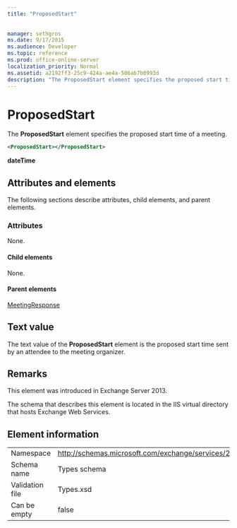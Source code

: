 ```yaml
---
title: "ProposedStart"
 
 
manager: sethgros
ms.date: 9/17/2015
ms.audience: Developer
ms.topic: reference
ms.prod: office-online-server
localization_priority: Normal
ms.assetid: a2192ff3-25c9-424a-ae4a-506ab7b0993d
description: "The ProposedStart element specifies the proposed start time of a meeting."
---
```


# ProposedStart

The **ProposedStart** element specifies the proposed start time of a meeting. 
  
```XML
<ProposedStart></ProposedStart>
```

 **dateTime**
## Attributes and elements

The following sections describe attributes, child elements, and parent elements.
  
### Attributes

None.
  
#### Child elements

None.
  
#### Parent elements

[MeetingResponse](meetingresponse.md)
  
## Text value

The text value of the **ProposedStart** element is the proposed start time sent by an attendee to the meeting organizer. 
  
## Remarks

This element was introduced in Exchange Server 2013.
  
The schema that describes this element is located in the IIS virtual directory that hosts Exchange Web Services.
  
## Element information

|||
|:-----|:-----|
|Namespace  <br/> |http://schemas.microsoft.com/exchange/services/2006/types  <br/> |
|Schema name  <br/> |Types schema  <br/> |
|Validation file  <br/> |Types.xsd  <br/> |
|Can be empty  <br/> |false  <br/> |
   

